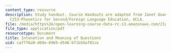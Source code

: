 ```yaml
---
content_type: resource
description: Study handout. Course Handouts are adapted from Janet Goodwin's AP&TESL
  C213-Phonetics for Second/Foreign Language Education, UCLA.
file: /media/https%3A/open-learning-course-data-rc.s3.amazonaws.com/21g-223-listening-speaking-and-pronunciation-fall-2004/caf7f6a9d69e69b9d540bf1b50af81ce_MIT21G_223F04_int_question.pdf
file_type: application/pdf
resourcetype: Document
title: Intonation and Meaning of Questions
uid: caf7f6a9-d69e-69b9-d540-bf1b50af81ce
---
```

